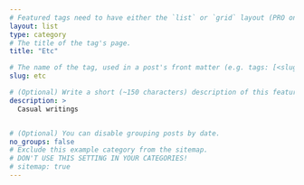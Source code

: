 ```yaml
---
# Featured tags need to have either the `list` or `grid` layout (PRO only).
layout: list
type: category
# The title of the tag's page.
title: "Etc"

# The name of the tag, used in a post's front matter (e.g. tags: [<slug>]).
slug: etc

# (Optional) Write a short (~150 characters) description of this featured tag.
description: >
  Casual writings


# (Optional) You can disable grouping posts by date.
no_groups: false
# Exclude this example category from the sitemap.
# DON'T USE THIS SETTING IN YOUR CATEGORIES!
# sitemap: true
---
```

